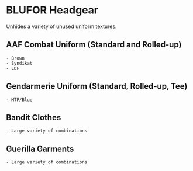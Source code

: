 # BLUFOR Headgear
Unhides a variety of unused uniform textures.


## AAF Combat Uniform (Standard and Rolled-up)
	- Brown
	- Syndikat
	- LDF

## Gendarmerie Uniform (Standard, Rolled-up, Tee)
	- MTP/Blue
	
## Bandit Clothes
	- Large variety of combinations
	
## Guerilla Garments
	- Large variety of combinations